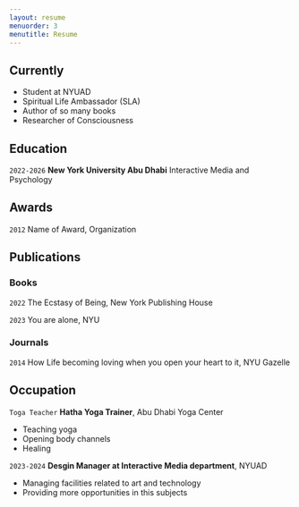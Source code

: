 ```yaml
---
layout: resume
menuorder: 3
menutitle: Resume
---
```

## Currently

- Student at NYUAD
- Spiritual Life Ambassador (SLA) 
- Author of so many books
- Researcher of Consciousness

## Education

`2022-2026`
__New York University Abu Dhabi__
Interactive Media and Psychology


## Awards

`2012`
Name of Award, Organization 

## Publications

<!-- A list is also available [online](https://scholar.google.co.uk/citations?user=LTOTl0YAAAAJ) -->


### Books

`2022`
The Ecstasy of Being, New York Publishing House

`2023`
You are alone, NYU


### Journals

`2014`
How Life becoming loving when you open your heart to it, NYU Gazelle


## Occupation

`Toga Teacher`
__Hatha Yoga Trainer__, Abu Dhabi Yoga Center 

- Teaching yoga
- Opening body channels
- Healing

`2023-2024`
__Desgin Manager at Interactive Media department__, NYUAD 

- Managing facilities related to art and technology
- Providing more opportunities in this subjects



<!-- ### Footer

Last updated: May 2013 -->


